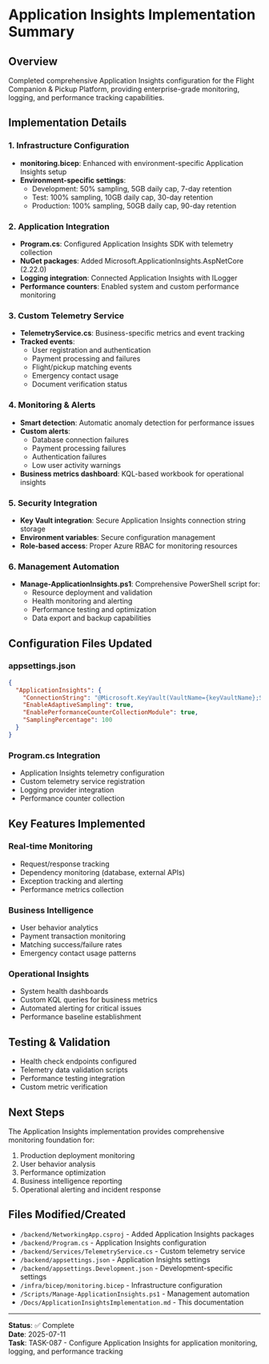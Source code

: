 # Application Insights Implementation Summary

## Overview
Completed comprehensive Application Insights configuration for the Flight Companion & Pickup Platform, providing enterprise-grade monitoring, logging, and performance tracking capabilities.

## Implementation Details

### 1. Infrastructure Configuration
- **monitoring.bicep**: Enhanced with environment-specific Application Insights setup
- **Environment-specific settings**:
  - Development: 50% sampling, 5GB daily cap, 7-day retention
  - Test: 100% sampling, 10GB daily cap, 30-day retention
  - Production: 100% sampling, 50GB daily cap, 90-day retention

### 2. Application Integration
- **Program.cs**: Configured Application Insights SDK with telemetry collection
- **NuGet packages**: Added Microsoft.ApplicationInsights.AspNetCore (2.22.0)
- **Logging integration**: Connected Application Insights with ILogger
- **Performance counters**: Enabled system and custom performance monitoring

### 3. Custom Telemetry Service
- **TelemetryService.cs**: Business-specific metrics and event tracking
- **Tracked events**:
  - User registration and authentication
  - Payment processing and failures
  - Flight/pickup matching events
  - Emergency contact usage
  - Document verification status

### 4. Monitoring & Alerts
- **Smart detection**: Automatic anomaly detection for performance issues
- **Custom alerts**:
  - Database connection failures
  - Payment processing failures
  - Authentication failures
  - Low user activity warnings
- **Business metrics dashboard**: KQL-based workbook for operational insights

### 5. Security Integration
- **Key Vault integration**: Secure Application Insights connection string storage
- **Environment variables**: Secure configuration management
- **Role-based access**: Proper Azure RBAC for monitoring resources

### 6. Management Automation
- **Manage-ApplicationInsights.ps1**: Comprehensive PowerShell script for:
  - Resource deployment and validation
  - Health monitoring and alerting
  - Performance testing and optimization
  - Data export and backup capabilities

## Configuration Files Updated

### appsettings.json
```json
{
  "ApplicationInsights": {
    "ConnectionString": "@Microsoft.KeyVault(VaultName={keyVaultName};SecretName=applicationinsights-connection-string)",
    "EnableAdaptiveSampling": true,
    "EnablePerformanceCounterCollectionModule": true,
    "SamplingPercentage": 100
  }
}
```

### Program.cs Integration
- Application Insights telemetry configuration
- Custom telemetry service registration
- Logging provider integration
- Performance counter collection

## Key Features Implemented

### Real-time Monitoring
- Request/response tracking
- Dependency monitoring (database, external APIs)
- Exception tracking and alerting
- Performance metrics collection

### Business Intelligence
- User behavior analytics
- Payment transaction monitoring
- Matching success/failure rates
- Emergency contact usage patterns

### Operational Insights
- System health dashboards
- Custom KQL queries for business metrics
- Automated alerting for critical issues
- Performance baseline establishment

## Testing & Validation
- Health check endpoints configured
- Telemetry data validation scripts
- Performance testing integration
- Custom metric verification

## Next Steps
The Application Insights implementation provides comprehensive monitoring foundation for:
1. Production deployment monitoring
2. User behavior analysis
3. Performance optimization
4. Business intelligence reporting
5. Operational alerting and incident response

## Files Modified/Created
- `/backend/NetworkingApp.csproj` - Added Application Insights packages
- `/backend/Program.cs` - Application Insights configuration
- `/backend/Services/TelemetryService.cs` - Custom telemetry service
- `/backend/appsettings.json` - Application Insights settings
- `/backend/appsettings.Development.json` - Development-specific settings
- `/infra/bicep/monitoring.bicep` - Infrastructure configuration
- `/Scripts/Manage-ApplicationInsights.ps1` - Management automation
- `/Docs/ApplicationInsightsImplementation.md` - This documentation

---
**Status**: ✅ Complete  
**Date**: 2025-07-11  
**Task**: TASK-087 - Configure Application Insights for application monitoring, logging, and performance tracking
